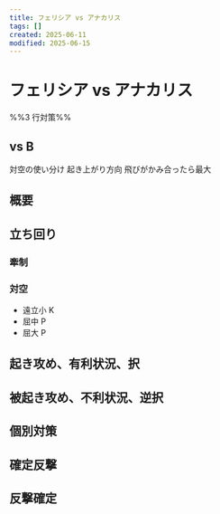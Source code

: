 ```yaml
---
title: フェリシア vs アナカリス
tags: []
created: 2025-06-11
modified: 2025-06-15
---
```


# フェリシア vs アナカリス

%%3 行対策%%

## vs B

対空の使い分け
起き上がり方向
飛びがかみ合ったら最大

## 概要

## 立ち回り

### 牽制

### 対空

- 遠立小 K
- 屈中 P
- 屈大 P

## 起き攻め、有利状況、択

## 被起き攻め、不利状況、逆択

## 個別対策

## 確定反撃

## 反撃確定
